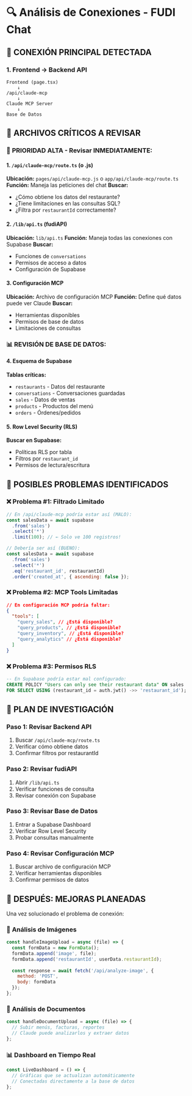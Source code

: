 # 🔍 Análisis de Conexiones - FUDI Chat

## 🎯 CONEXIÓN PRINCIPAL DETECTADA

### 1. Frontend → Backend API
```
Frontend (page.tsx) 
    ↓ 
/api/claude-mcp 
    ↓ 
Claude MCP Server 
    ↓ 
Base de Datos
```

## 📁 ARCHIVOS CRÍTICOS A REVISAR

### 🚨 **PRIORIDAD ALTA - Revisar INMEDIATAMENTE:**

#### 1. `/api/claude-mcp/route.ts` (o .js)
**Ubicación:** `pages/api/claude-mcp.js` o `app/api/claude-mcp/route.ts`
**Función:** Maneja las peticiones del chat
**Buscar:**
- ¿Cómo obtiene los datos del restaurante?
- ¿Tiene limitaciones en las consultas SQL?
- ¿Filtra por `restaurantId` correctamente?

#### 2. `/lib/api.ts` (fudiAPI)
**Ubicación:** `lib/api.ts`
**Función:** Maneja todas las conexiones con Supabase
**Buscar:**
- Funciones de `conversations`
- Permisos de acceso a datos
- Configuración de Supabase

#### 3. Configuración MCP
**Ubicación:** Archivo de configuración MCP
**Función:** Define qué datos puede ver Claude
**Buscar:**
- Herramientas disponibles
- Permisos de base de datos
- Limitaciones de consultas

### 📊 **REVISIÓN DE BASE DE DATOS:**

#### 4. Esquema de Supabase
**Tablas críticas:**
- `restaurants` - Datos del restaurante
- `conversations` - Conversaciones guardadas
- `sales` - Datos de ventas
- `products` - Productos del menú
- `orders` - Órdenes/pedidos

#### 5. Row Level Security (RLS)
**Buscar en Supabase:**
- Políticas RLS por tabla
- Filtros por `restaurant_id`
- Permisos de lectura/escritura

## 🔧 POSIBLES PROBLEMAS IDENTIFICADOS

### ❌ **Problema #1: Filtrado Limitado**
```javascript
// En /api/claude-mcp podría estar así (MALO):
const salesData = await supabase
  .from('sales')
  .select('*')
  .limit(100); // ← Solo ve 100 registros!

// Debería ser así (BUENO):
const salesData = await supabase
  .from('sales')
  .select('*')
  .eq('restaurant_id', restaurantId)
  .order('created_at', { ascending: false });
```

### ❌ **Problema #2: MCP Tools Limitadas**
```json
// En configuración MCP podría faltar:
{
  "tools": [
    "query_sales", // ¿Está disponible?
    "query_products", // ¿Está disponible?
    "query_inventory", // ¿Está disponible?
    "query_analytics" // ¿Está disponible?
  ]
}
```

### ❌ **Problema #3: Permisos RLS**
```sql
-- En Supabase podría estar mal configurado:
CREATE POLICY "Users can only see their restaurant data" ON sales
FOR SELECT USING (restaurant_id = auth.jwt() ->> 'restaurant_id');
```

## 🎯 PLAN DE INVESTIGACIÓN

### Paso 1: Revisar Backend API
1. Buscar `/api/claude-mcp/route.ts`
2. Verificar cómo obtiene datos
3. Confirmar filtros por restaurantId

### Paso 2: Revisar fudiAPI
1. Abrir `/lib/api.ts`
2. Verificar funciones de consulta
3. Revisar conexión con Supabase

### Paso 3: Revisar Base de Datos
1. Entrar a Supabase Dashboard
2. Verificar Row Level Security
3. Probar consultas manualmente

### Paso 4: Revisar Configuración MCP
1. Buscar archivo de configuración MCP
2. Verificar herramientas disponibles
3. Confirmar permisos de datos

## 🚀 DESPUÉS: MEJORAS PLANEADAS

Una vez solucionado el problema de conexión:

### 📸 **Análisis de Imágenes**
```javascript
const handleImageUpload = async (file) => {
  const formData = new FormData();
  formData.append('image', file);
  formData.append('restaurantId', userData.restaurantId);
  
  const response = await fetch('/api/analyze-image', {
    method: 'POST',
    body: formData
  });
};
```

### 📄 **Análisis de Documentos**
```javascript
const handleDocumentUpload = async (file) => {
  // Subir menús, facturas, reportes
  // Claude puede analizarlos y extraer datos
};
```

### 📊 **Dashboard en Tiempo Real**
```javascript
const LiveDashboard = () => {
  // Gráficas que se actualizan automáticamente
  // Conectadas directamente a la base de datos
};
```